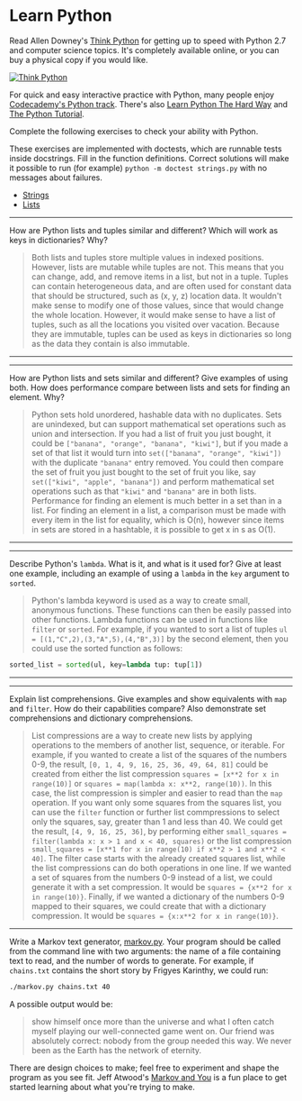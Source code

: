 # Learn Python

Read Allen Downey's [Think Python](http://www.greenteapress.com/thinkpython/) for getting up to speed with Python 2.7 and computer science topics. It's completely available online, or you can buy a physical copy if you would like.

[![Think Python](img/think_python.png)](http://www.greenteapress.com/thinkpython/)

For quick and easy interactive practice with Python, many people enjoy [Codecademy's Python track](http://www.codecademy.com/en/tracks/python). There's also [Learn Python The Hard Way](http://learnpythonthehardway.org/book/) and [The Python Tutorial](https://docs.python.org/2/tutorial/).

Complete the following exercises to check your ability with Python.

These exercises are implemented with doctests, which are runnable tests inside docstrings. Fill in the function definitions. Correct solutions will make it possible to run (for example) `python -m doctest strings.py` with no messages about failures.

 * [Strings](python/strings.py)
 * [Lists](python/lists.py)


---

How are Python lists and tuples similar and different? Which will work as keys in dictionaries? Why?

> Both lists and tuples store multiple values in indexed positions. However, lists are mutable while tuples are not. This means that you can change, add, and remove items in a list, but not in a tuple. Tuples can contain heterogeneous data, and are often used for constant data that should be structured, such as (x, y, z) location data. It wouldn't make sense to modify one of those values, since that would change the whole location. However, it would make sense to have a list of tuples, such as all the locations you visited over vacation. Because they are immutable, tuples can be used as keys in dictionaries so long as the data they contain is also immutable. 

---


---

How are Python lists and sets similar and different? Give examples of using both. How does performance compare between lists and sets for finding an element. Why?

> Python sets hold unordered, hashable data with no duplicates. Sets are unindexed, but can support mathematical set operations such as union and intersection. If you had a list of fruit you just bought, it could be `["banana", "orange", "banana", "kiwi"]`, but if you made a set of that list it would turn into `set(["banana", "orange", "kiwi"])` with the duplicate `"banana"` entry removed. You could then compare the set of fruit you just bought to the set of fruit you like, say `set(["kiwi", "apple", "banana"])` and perform mathematical set operations such as that `"kiwi"` and `"banana"` are in both lists. Performance for finding an element is much better in a set than in a list. For finding an element in a list, a comparison must be made with every item in the list for equality, which is O(n), however since items in sets are stored in a hashtable, it is possible to get x in s as O(1).

---


---

Describe Python's `lambda`. What is it, and what is it used for? Give at least one example, including an example of using a `lambda` in the `key` argument to `sorted`.

> Python's lambda keyword is used as a way to create small, anonymous functions. These functions can then be easily passed into other functions. Lambda functions can be used in functions like `filter` or `sorted`. For example, if you wanted to sort a list of tuples `ul = [(1,"C",2),(3,"A",5),(4,"B",3)]` by the second element, then you could use the sorted function as follows:

```python
sorted_list = sorted(ul, key=lambda tup: tup[1])
```
---


---

Explain list comprehensions. Give examples and show equivalents with `map` and `filter`. How do their capabilities compare? Also demonstrate set comprehensions and dictionary comprehensions.

> List compressions are a way to create new lists by applying operations to the members of another list, sequence, or iterable. For example, if you wanted to create a list of the squares of the numbers 0-9, the result, `[0, 1, 4, 9, 16, 25, 36, 49, 64, 81]` could be created from either the list compression `squares = [x**2 for x in range(10)]` or `squares = map(lambda x: x**2, range(10))`. In this case, the list compression is simpler and easier to read than the `map` operation. 
> If you want only some squares from the squares list, you can use the `filter` function or further list commpressions to select only the squares, say, greater than 1 and less than 40. We could get the result, `[4, 9, 16, 25, 36]`, by performing either `small_squares = filter(lambda x: x > 1 and x < 40, squares)` or the list compression `small_squares = [x**1 for x in range(10) if x**2 > 1 and x**2 < 40]`. The filter case starts with the already created squares list, while the list compressions can do both operations in one line. 
> If we wanted a set of squares from the numbers 0-9 instead of a list, we could generate it with a set compression. It would be `squares = {x**2 for x in range(10)}`.
> Finally, if we wanted a dictionary of the numbers 0-9 mapped to their squares, we could create that with a dictionary compression. It would be `squares = {x:x**2 for x in range(10)}`.

---


Write a Markov text generator, [markov.py](python/markov.py). Your program should be called from the command line with two arguments: the name of a file containing text to read, and the number of words to generate. For example, if `chains.txt` contains the short story by Frigyes Karinthy, we could run:

```bash
./markov.py chains.txt 40
```

A possible output would be:

> show himself once more than the universe and what I often catch myself playing our well-connected game went on. Our friend was absolutely correct: nobody from the group needed this way. We never been as the Earth has the network of eternity.

There are design choices to make; feel free to experiment and shape the program as you see fit. Jeff Atwood's [Markov and You](http://blog.codinghorror.com/markov-and-you/) is a fun place to get started learning about what you're trying to make.